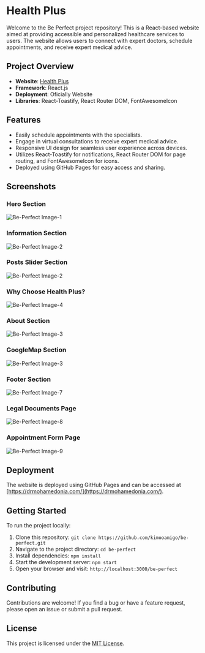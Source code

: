 # Health Plus

Welcome to the Be Perfect project repository! This is a React-based website aimed at providing accessible and personalized healthcare services to users. The website allows users to connect with expert doctors, schedule appointments, and receive expert medical advice.

## Project Overview

- **Website**: [Health Plus](https://drmohamedonia.com/ "Be Perfect")
- **Framework**: React.js
- **Deployment**: Oficially Website
- **Libraries**: React-Toastify, React Router DOM, FontAwesomeIcon

## Features

- Easily schedule appointments with the specialists.
- Engage in virtual consultations to receive expert medical advice.
- Responsive UI design for seamless user experience across devices.
- Utilizes React-Toastify for notifications, React Router DOM for page routing, and FontAwesomeIcon for icons.
- Deployed using GitHub Pages for easy access and sharing.

## Screenshots

### Hero Section

![Be-Perfect Image-1](https://i.postimg.cc/mkVZtprP/screencapture-drmohamedonia-2024-04-20-21-54-47-1.png)

### Information Section

![Be-Perfect Image-2](https://i.postimg.cc/VkJskRPN/screencapture-drmohamedonia-2024-04-20-21-54-47-2.png)

### Posts Slider Section

![Be-Perfect Image-2](https://i.postimg.cc/xC3n4pM6/screencapture-drmohamedonia-2024-04-20-21-54-47-3.png)

### Why Choose Health Plus?

![Be-Perfect Image-4](https://i.postimg.cc/RZ5pWSjn/screencapture-drmohamedonia-2024-04-20-21-54-47-4.png)

### About Section

![Be-Perfect Image-3](https://i.postimg.cc/SssDBJzH/screencapture-drmohamedonia-2024-04-20-21-54-47-5.png)

### GoogleMap Section

![Be-Perfect Image-3](https://i.postimg.cc/xdsWNrGD/screencapture-drmohamedonia-2024-04-20-21-54-47-6.png)

### Footer Section

![Be-Perfect Image-7](https://i.postimg.cc/sxW8Lvks/screencapture-drmohamedonia-2024-04-20-21-54-47-7.png)

### Legal Documents Page

![Be-Perfect Image-8](https://i.postimg.cc/0NrV3zSF/screencapture-drmohamedonia-legal-2024-04-20-22-16-09.png)

### Appointment Form Page

![Be-Perfect Image-9](https://i.postimg.cc/Ss2tXnNC/screencapture-drmohamedonia-appointment-2024-04-20-22-14-19.png)

## Deployment

The website is deployed using GitHub Pages and can be accessed at [https://drmohamedonia.com/](https://drmohamedonia.com/).

## Getting Started

To run the project locally:

1. Clone this repository: `git clone https://github.com/kimooamigo/be-perfect.git`
2. Navigate to the project directory: `cd be-perfect`
3. Install dependencies: `npm install`
4. Start the development server: `npm start`
5. Open your browser and visit: `http://localhost:3000/be-perfect`

## Contributing

Contributions are welcome! If you find a bug or have a feature request, please open an issue or submit a pull request.

## License

This project is licensed under the [MIT License](./LICENSE "Project LICENSE").
